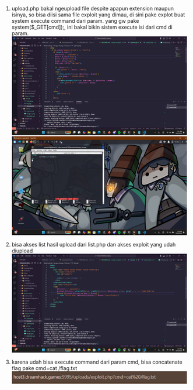 1. upload.php bakal ngeupload file despite apapun extension maupun isinya, so bisa diisi sama file exploit yang dimau, di sini pake explot buat system execute command dari param. yang gw pake system($_GET[cmd]);, ini bakal bikin sistem execute isi dari cmd di param.
![alt text](image.png)
![alt text](image-1.png)

2. bisa akses list hasil upload dari list.php dan akses exploit yang udah diupload
![alt text](image-2.png)

3. karena udah bisa execute command dari param cmd, bisa concatenate flag pake cmd=cat /flag.txt
![alt text](image-3.png)